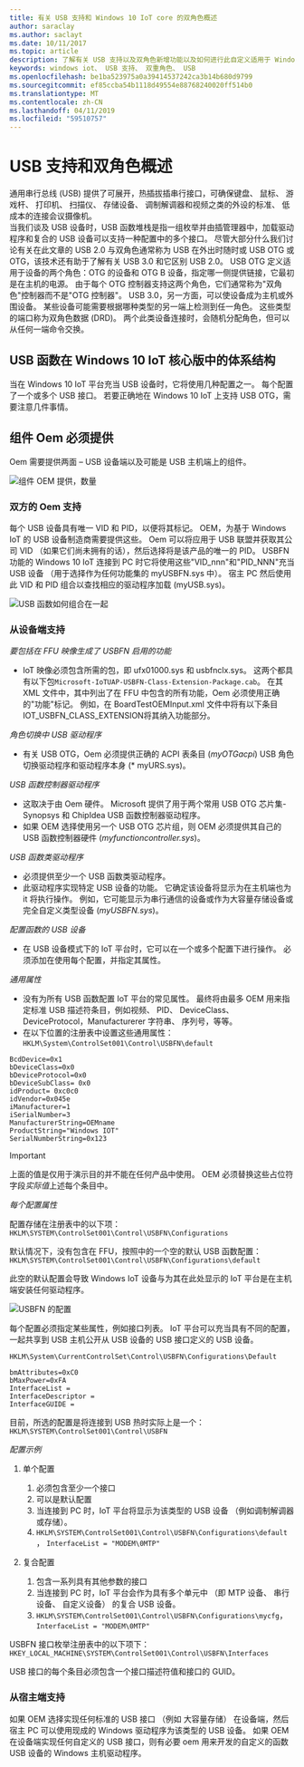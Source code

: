 ```yaml
---
title: 有关 USB 支持和 Windows 10 IoT core 的双角色概述
author: saraclay
ms.author: saclayt
ms.date: 10/11/2017
ms.topic: article
description: 了解有关 USB 支持以及双角色新增功能以及如何进行此自定义适用于 Windows 10 IoT Core 设备。
keywords: windows iot、 USB 支持、 双重角色、 USB
ms.openlocfilehash: be1ba523975a0a39414537242ca3b14b680d9799
ms.sourcegitcommit: ef85ccba54b1118d49554e88768240020ff514b0
ms.translationtype: MT
ms.contentlocale: zh-CN
ms.lasthandoff: 04/11/2019
ms.locfileid: "59510757"
---
```

# <a name="overview-of-usb-support-and-dual-role"></a>USB 支持和双角色概述

通用串行总线 (USB) 提供了可展开，热插拔插串行接口，可确保键盘、 鼠标、 游戏杆、 打印机、 扫描仪、 存储设备、 调制解调器和视频之类的外设的标准、 低成本的连接会议摄像机。  
当我们谈及 USB 设备时，USB 函数堆栈是指一组枚举并由插管理器中，加载驱动程序和复合的 USB 设备可以支持一种配置中的多个接口。 尽管大部分什么我们讨论有关在此文章的 USB 2.0 与双角色通常称为 USB 在外出时随时或 USB OTG 或 OTG，该技术还有助于了解有关 USB 3.0 和它区别 USB 2.0。 USB OTG 定义适用于设备的两个角色：OTG 的设备和 OTG B 设备，指定哪一侧提供链接，它最初是在主机的电源。 由于每个 OTG 控制器支持这两个角色，它们通常称为"双角色"控制器而不是"OTG 控制器"。 USB 3.0，另一方面，可以使设备成为主机或外围设备。 某些设备可能需要根据哪种类型的另一端上检测到任一角色。 这些类型的端口称为双角色数据 (DRD)。 两个此类设备连接时，会随机分配角色，但可以从任何一端命令交换。 

## <a name="architecture-of-usb-function-in-windows-10-iot-core"></a>USB 函数在 Windows 10 IoT 核心版中的体系结构

当在 Windows 10 IoT 平台充当 USB 设备时，它将使用几种配置之一。 每个配置了一个或多个 USB 接口。 若要正确地在 Windows 10 IoT 上支持 USB OTG，需要注意几件事情。  

## <a name="components-oems-have-to-supply"></a>组件 Oem 必须提供

Oem 需要提供两面 – USB 设备端以及可能是 USB 主机端上的组件。  

![组件 OEM 提供，数量](../media/USB-Support/OEM-Components.png)

### <a name="oems-support-for-both-sides"></a>双方的 Oem 支持

每个 USB 设备具有唯一 VID 和 PID，以便将其标记。 OEM，为基于 Windows IoT 的 USB 设备制造商需要提供这些。  Oem 可以将应用于 USB 联盟并获取其公司 VID （如果它们尚未拥有的话），然后选择将是该产品的唯一的 PID。 USBFN 功能的 Windows 10 IoT 连接到 PC 时它将使用这些"VID_nnn"和"PID_NNN"充当 USB 设备 （用于选择作为任何功能集的 myUSBFN.sys 中）。 宿主 PC 然后使用此 VID 和 PID 组合以查找相应的驱动程序加载 (myUSB.sys)。 

![USB 函数如何组合在一起](../media/USB-Support/OEM-supplies.png)

### <a name="supporting-from-the-device-side"></a>从设备端支持

_要包括在 FFU 映像生成了 USBFN 启用的功能_
* IoT 映像必须包含所需的包，即 ufx01000.sys 和 usbfnclx.sys。 这两个都具有以下包`Microsoft-IoTUAP-USBFN-Class-Extension-Package.cab`。 在其 XML 文件中，其中列出了在 FFU 中包含的所有功能，Oem 必须使用正确的"功能"标记。 例如，在 BoardTestOEMInput.xml 文件中将有以下条目<Feature>IOT_USBFN_CLASS_EXTENSION</Feature>将其纳入<Microsoft>功能部分。 

_角色切换中 USB 驱动程序_
* 有关 USB OTG，Oem 必须提供正确的 ACPI 表条目 (*myOTGacpi*) USB 角色切换驱动程序和驱动程序本身 (* myURS.sys)。

_USB 函数控制器驱动程序_
* 这取决于由 Oem 硬件。 Microsoft 提供了用于两个常用 USB OTG 芯片集-Synopsys 和 ChipIdea USB 函数控制器驱动程序。
* 如果 OEM 选择使用另一个 USB OTG 芯片组，则 OEM 必须提供其自己的 USB 函数控制器硬件 (*myfunctioncontroller.sys*)。

_USB 函数类驱动程序_
* 必须提供至少一个 USB 函数类驱动程序。
* 此驱动程序实现特定 USB 设备的功能。 它确定该设备将显示为在主机端也为 it 将执行操作。
例如，它可能显示为串行通信的设备或作为大容量存储设备或完全自定义类型设备 (*myUSBFN.sys*)。

_配置函数的 USB 设备_
* 在 USB 设备模式下的 IoT 平台时，它可以在一个或多个配置下进行操作。 必须添加在使用每个配置，并指定其属性。

_通用属性_
* 没有为所有 USB 函数配置 IoT 平台的常见属性。 最终将由最多 OEM 用来指定标准 USB 描述符条目，例如视频、 PID、 DeviceClass、 DeviceProtocol，Manufacturerer 字符串、 序列号，等等。
* 在以下位置的注册表中设置这些通用属性： `HKLM\System\ControlSet001\Control\USBFN\default`

```
BcdDevice=0x1 
bDeviceClass=0x0 
bDeviceProtocol=0x0 
bDeviceSubClass= 0x0 
idProduct= 0xc0c0 
idVendor=0x045e 
iManufacturer=1 
iSerialNumber=3 
ManufacturerString=OEMname 
ProductString="Windows IOT" 
SerialNumberString=0x123 
```
> [!IMPORTANT]
> 上面的值是仅用于演示目的并不能在任何产品中使用。 OEM 必须替换这些占位符字段*实际值*上述每个条目中。

_每个配置属性_

配置存储在注册表中的以下项： `HKLM\SYSTEM\ControlSet001\Control\USBFN\Configurations`

默认情况下，没有包含在 FFU，按照中的一个空的默认 USB 函数配置： `HKLM\SYSTEM\ControlSet001\Control\USBFN\Configurations\default`

此空的默认配置会导致 Windows IoT 设备与为其在此处显示的 IoT 平台是在主机端安装任何驱动程序。

![USBFN 的配置](../media/USB-Support/config-screenshot.png)

每个配置必须指定某些属性，例如接口列表。 IoT 平台可以充当具有不同的配置，一起共享到 USB 主机公开从 USB 设备的 USB 接口定义的 USB 设备。

`HKLM\System\CurrentControlSet\Control\USBFN\Configurations\Default`

```
bmAttributes=0xC0
bMaxPower=0xFA
InterfaceList =
InterfaceDescriptor =
InterfaceGUIDE =
```

目前，所选的配置是将连接到 USB 热时实际上是一个： `HKLM\SYSTEM\ControlSet001\Control\USBFN`

_配置示例_

1. 单个配置
   1. 必须包含至少一个接口
   2. 可以是默认配置
   3. 当连接到 PC 时，IoT 平台将显示为该类型的 USB 设备 （例如调制解调器或存储）。
   4. `HKLM\SYSTEM\ControlSet001\Control\USBFN\Configurations\default`， `InterfaceList = "MODEM\0MTP"`

2. 复合配置
   1. 包含一系列具有其他参数的接口
   2. 当连接到 PC 时，IoT 平台会作为具有多个单元中 （即 MTP 设备、 串行设备、 自定义设备） 的复合 USB 设备。
   3. `HKLM\SYSTEM\ControlSet001\Control\USBFN\Configurations\mycfg`， `InterfaceList = "MODEM\0MTP"`

USBFN 接口枚举注册表中的以下项下：
`HKEY_LOCAL_MACHINE\SYSTEM\ControlSet001\Control\USBFN\Interfaces`

USB 接口的每个条目必须包含一个接口描述符值和接口的 GUID。

### <a name="supporting-from-the-host-side"></a>从宿主端支持

如果 OEM 选择实现任何标准的 USB 接口 （例如 大容量存储） 在设备端，然后宿主 PC 可以使用现成的 Windows 驱动程序为该类型的 USB 设备。 如果 OEM 在设备端实现任何自定义的 USB 接口，则有必要 oem 用来开发的自定义的函数 USB 设备的 Windows 主机驱动程序。 
